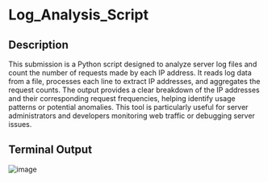 # Log_Analysis_Script

## Description
This submission is a Python script designed to analyze server log files and count the number of requests made by each IP address. It reads log data from a file, processes each line to extract IP addresses, and aggregates the request counts. The output provides a clear breakdown of the IP addresses and their corresponding request frequencies, helping identify usage patterns or potential anomalies. This tool is particularly useful for server administrators and developers monitoring web traffic or debugging server issues.

## Terminal Output
![image](https://github.com/user-attachments/assets/5eef5fcb-31a1-44b1-84d6-d3790a4f73d4)
